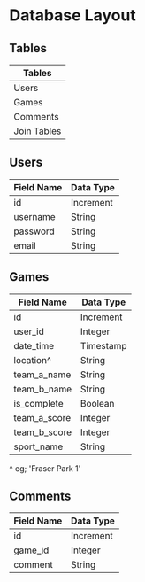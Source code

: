 # Database Layout

## Tables

| Tables      |
|-------------|
| Users       |
| Games       |
| Comments    |
| Join Tables |

## Users

| Field Name | Data Type|
| -----------|----------|
| id         | Increment  |
| username   | String   |
| password   | String   |
| email      | String   |

## Games

| Field Name   | Data Type |
|--------------|-----------|
| id           | Increment   |
| user_id      | Integer   |
| date_time    | Timestamp |
| location^    | String    |
| team_a_name  | String    |
| team_b_name  | String    |
| is_complete  | Boolean   |
| team_a_score | Integer   |
| team_b_score | Integer   |
| sport_name   | String    |

^ eg; 'Fraser Park 1'

## Comments

| Field Name | Data Type |
|------------|-----------|
| id         | Increment   |
| game_id    | Integer   |
| comment    | String    |
